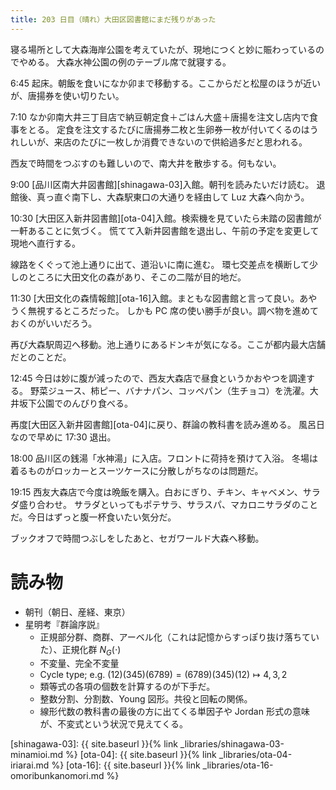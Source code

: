 ```yaml
---
title: 203 日目（晴れ）大田区図書館にまだ残りがあった
---
```


寝る場所として大森海岸公園を考えていたが、現地につくと妙に賑わっているのでやめる。
大森水神公園の例のテーブル席で就寝する。

6:45 起床。朝飯を食いになか卯まで移動する。ここからだと松屋のほうが近いが、唐揚券を使い切りたい。

7:10 なか卯南大井三丁目店で納豆朝定食＋ごはん大盛＋唐揚を注文し店内で食事をとる。
定食を注文するたびに唐揚券二枚と生卵券一枚が付いてくるのはうれしいが、来店のたびに一枚しか消費できないので供給過多だと思われる。

西友で時間をつぶすのも難しいので、南大井を散歩する。何もない。

9:00 [品川区南大井図書館][shinagawa-03]入館。朝刊を読みたいだけ読む。
退館後、真っ直ぐ南下し、大森駅東口の大通りを経由して Luz 大森へ向かう。

10:30 [大田区入新井図書館][ota-04]入館。検索機を見ていたら未踏の図書館が一軒あることに気づく。
慌てて入新井図書館を退出し、午前の予定を変更して現地へ直行する。

線路をくぐって池上通りに出て、道沿いに南に進む。
環七交差点を横断して少しのところに大田文化の森があり、そこの二階が目的地だ。

11:30 [大田文化の森情報館][ota-16]入館。まともな図書館と言って良い。あやうく無視するところだった。
しかも PC 席の使い勝手が良い。調べ物を進めておくのがいいだろう。

再び大森駅周辺へ移動。池上通りにあるドンキが気になる。ここが都内最大店舗だとのことだ。

12:45 今日は妙に腹が減ったので、西友大森店で昼食というかおやつを調達する。
野菜ジュース、柿ピー、バナナパン、コッペパン（生チョコ）を洗濯。大井坂下公園でのんびり食べる。

再度[大田区入新井図書館][ota-04]に戻り、群論の教科書を読み進める。
風呂日なので早めに 17:30 退出。

18:00 品川区の銭湯「水神湯」に入店。フロントに荷持を預けて入浴。
冬場は着るものがロッカーとスーツケースに分散しがちなのは問題だ。

19:15 西友大森店で今度は晩飯を購入。白おにぎり、チキン、キャベメン、サラダ盛り合わせ。
サラダといってもポテサラ、サラスパ、マカロニサラダのことだ。今日はずっと腹一杯食いたい気分だ。

ブックオフで時間つぶしをしたあと、セガワールド大森へ移動。

# 読み物

* 朝刊（朝日、産経、東京）
* 星明考『群論序説』
  * 正規部分群、商群、アーベル化（これは記憶からすっぽり抜け落ちていた）、正規化群 $N_G(\cdot)$
  * 不変量、完全不変量
  * Cycle type; e.g. $(1 2)(3 4 5)(6 7 8 9) = (6 7 8 9)(3 4 5)(1 2) \longmapsto 4, 3, 2$
  * 類等式の各項の個数を計算するのが下手だ。
  * 整数分割、分割数、Young 図形。共役と回転の関係。
  * 線形代数の教科書の最後の方に出てくる単因子や Jordan 形式の意味が、不変式という状況で見えてくる。


[shinagawa-03]: {{ site.baseurl }}{% link _libraries/shinagawa-03-minamioi.md %}
[ota-04]: {{ site.baseurl }}{% link _libraries/ota-04-iriarai.md %}
[ota-16]: {{ site.baseurl }}{% link _libraries/ota-16-omoribunkanomori.md %}

